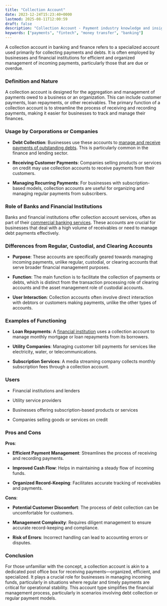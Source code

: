 ```yaml
---
title: "Collection Account"
date: 2023-12-24T15:23:40+0000
lastmod: 2025-08-11T12:00:59
draft: false
description: "Collection Account - Payment industry knowledge and insights"
keywords: ["payments", "fintech", "money transfer", "banking"]
---
```


A collection account in banking and finance refers to a specialized account used primarily for collecting payments and debts. It is often employed by businesses and financial institutions for efficient and organized management of incoming payments, particularly those that are due or overdue.

### Definition and Nature

A collection account is designed for the aggregation and management of payments owed to a business or an organization. This can include customer payments, loan repayments, or other receivables. The primary function of a collection account is to streamline the process of receiving and recording payments, making it easier for businesses to track and manage their finances.

### Usage by Corporations or Companies

- **Debt Collection**: Businesses use these accounts to [manage and receive payments of outstanding debts](https://faisalkhanllc.xyz/resources/payments-wiki/d/debt/debt-management/). This is particularly common in the finance and lending sector.

- **Receiving Customer Payments**: Companies selling products or services on credit may use collection accounts to receive payments from their customers.

- **Managing Recurring Payments**: For businesses with subscription-based models, collection accounts are useful for organizing and managing regular payments from subscribers.

### Role of Banks and Financial Institutions

Banks and financial institutions offer collection account services, often as part of their [commercial banking services](https://faisalkhanllc.xyz/resources/payments-wiki/b/banking/). These accounts are crucial for businesses that deal with a high volume of receivables or need to manage debt payments effectively.

### Differences from Regular, Custodial, and Clearing Accounts

- **Purpose**: These accounts are specifically geared towards managing incoming payments, unlike regular, custodial, or clearing accounts that serve broader financial management purposes.

- **Function**: The main function is to facilitate the collection of payments or debts, which is distinct from the transaction processing role of clearing accounts and the asset management role of custodial accounts.

- **User Interaction**: Collection accounts often involve direct interaction with debtors or customers making payments, unlike the other types of accounts.

### Examples of Functioning

- **Loan Repayments**: A [financial institution](https://faisalkhanllc.xyz/resources/payments-wiki/f/financial-institution-fi/) uses a collection account to manage monthly mortgage or loan repayments from its borrowers.

- **Utility Companies**: Managing customer bill payments for services like electricity, water, or telecommunications.

- **Subscription Services**: A media streaming company collects monthly subscription fees through a collection account.

### Users

- Financial institutions and lenders

- Utility service providers

- Businesses offering subscription-based products or services

- Companies selling goods or services on credit

### Pros and Cons

**Pros**:

- **Efficient Payment Management**: Streamlines the process of receiving and recording payments.

- **Improved Cash Flow**: Helps in maintaining a steady flow of incoming funds.

- **Organized Record-Keeping**: Facilitates accurate tracking of receivables and payments.

**Cons**:

- **Potential Customer Discomfort**: The process of debt collection can be uncomfortable for customers.

- **Management Complexity**: Requires diligent management to ensure accurate record-keeping and compliance.

- **Risk of Errors**: Incorrect handling can lead to accounting errors or disputes.

### Conclusion

For those unfamiliar with the concept, a collection account is akin to a dedicated post office box for receiving payments—organized, efficient, and specialized. It plays a crucial role for businesses in managing incoming funds, particularly in situations where regular and timely payments are critical for operational stability. This account type simplifies the financial management process, particularly in scenarios involving debt collection or regular payment models.